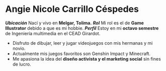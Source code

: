 # Angie Nicole Carrillo Céspedes

***Ubicación*** 
Nací y vivo en **Melgar, Tolima.**
***Rol***
Mi rol es el de **Game Illustrator** debido a que es mi hobbie.
***Perfil***
Estoy en mi **octavo semestre** de Ingeniería multimedia en el CEAD Girardot.
- Disfruto de dibujar, leer y jugar videojuegos con mis hermanas y mi novio.
- Actualmente mis juegos favoritos son Genshin Impact y Minecraft.
- Me apasiona la idea del **diseño activista y el marketing social** sin fines de lucro.
